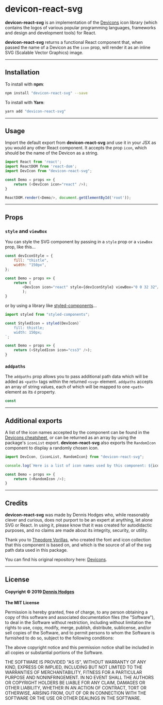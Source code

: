 # devicon-react-svg

**devicon-react-svg** is an implementation of the [Devicons](http://vorillaz.github.io/devicons/) icon library (which contains the logos of various popular programming languages, frameworks and design and development tools) for React. 

**devicon-react-svg** returns a functional React component that, when passed the name of a Devicon as the `icon` prop, will render it as an inline SVG (Scalable Vector Graphics) image.

---
## Installation
To install with **npm**:
```bash
npm install "devicon-react-svg" --save
```
To install with **Yarn**:
```bash
yarn add "devicon-react-svg"
```
---
## Usage
Import the default export from **devicon-react-svg** and use it in your JSX as you would any other React component. It accepts the prop `icon`, which should be the name of the Devicon as a string.

```js
import React from 'react';
import ReactDOM from 'react-dom';
import DevIcon from "devicon-react-svg";

const Demo = props => {
    return (<DevIcon icon="react" />);
}

ReactDOM.render(<Demo/>, document.getElementById('root'));
```
---
## Props

### `style` and `viewBox`
You can style the SVG component by passing in a `style` prop or a `viewBox` prop, like this...

```js 
const devIconStyle = {
    fill: "thistle",
    width: "150px",
};

const Demo = props => {
    return (
        <DevIcon icon="react" style={devIconStyle} viewBox="0 0 32 32"/>
        );
}
```
or by using a library like [styled-components](https://www.npmjs.com/package/styled-components)...

```js 
import styled from "styled-components";

const StyledIcon = styled(DevIcon)`
    fill: thistle;
    width: 150px;
`;

const Demo = props => {
    return (<StyledIcon icon="css3" />);
}
```

### `addpaths`

The `addpaths` prop allows you to pass additional path data which will be added as `<path>` tags within the returned `<svg>` element. `addpaths` accepts an array of string values, each of which will be mapped to one `<path>` element as its `d` property.

```js
const
```

---
## Additional exports
A list of the icon names accepted by the component can be found in the [Devicons cheatsheet](http://vorillaz.github.io/devicons/#/cheat), or can be returned as an array by using the package's `iconList` export. **devicon-react-svg** also exports the `RandomIcon` component to display a randomly chosen icon.

```js
import DevIcon, {iconList, RandomIcon} from "devicon-react-svg";

console.log(`Here is a list of icon names used by this component: ${iconList}`);

const Demo = props => {
    return (<RandomIcon />);
}
```

---
## Credits

**devicon-react-svg** was made by Dennis Hodges who, while reasonably clever and curious, does not purport to be an expert at anything, let alone SVG or React. In using it, please know that it was created for autodidactic purposes, and no claims are made about its integrity, security, or utility.

Thank you to [Theodore Vorillas](https://www.vorillaz.com/), who created the font and icon collection that this component is based on, and which is the source of all of the svg path data used in this package.

You can find his original repository here: [Devicons](https://github.com/vorillaz/devicons).

---
## License

#### Copyright © 2019 [Dennis Hodges](https://github.com/fermentationist) 


__The MIT License__

Permission is hereby granted, free of charge, to any person obtaining a copy
of this software and associated documentation files (the "Software"), to deal
in the Software without restriction, including without limitation the rights
to use, copy, modify, merge, publish, distribute, sublicense, and/or sell
copies of the Software, and to permit persons to whom the Software is
furnished to do so, subject to the following conditions:

The above copyright notice and this permission notice shall be included in
all copies or substantial portions of the Software.

THE SOFTWARE IS PROVIDED "AS IS", WITHOUT WARRANTY OF ANY KIND, EXPRESS OR
IMPLIED, INCLUDING BUT NOT LIMITED TO THE WARRANTIES OF MERCHANTABILITY,
FITNESS FOR A PARTICULAR PURPOSE AND NONINFRINGEMENT. IN NO EVENT SHALL THE
AUTHORS OR COPYRIGHT HOLDERS BE LIABLE FOR ANY CLAIM, DAMAGES OR OTHER
LIABILITY, WHETHER IN AN ACTION OF CONTRACT, TORT OR OTHERWISE, ARISING FROM,
OUT OF OR IN CONNECTION WITH THE SOFTWARE OR THE USE OR OTHER DEALINGS IN
THE SOFTWARE.